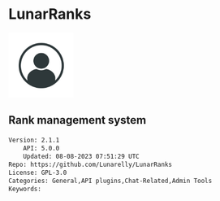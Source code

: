 # LunarRanks
<img src="https://raw.githubusercontent.com/Lunarelly/LunarRanks/75b348359207311de7dcc84ebb2d479229c76cff/assets/icon.png" width="128" height="128" />

## Rank management system
```properties
Version: 2.1.1
    API: 5.0.0
    Updated: 08-08-2023 07:51:29 UTC
Repo: https://github.com/Lunarelly/LunarRanks
License: GPL-3.0
Categories: General,API plugins,Chat-Related,Admin Tools
Keywords: 
```